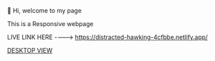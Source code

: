 
👋 Hi, welcome to my page


This is a Responsive webpage


LIVE LINK HERE ----> https://distracted-hawking-4cfbbe.netlify.app/


[DESKTOP VIEW ](https://user-images.githubusercontent.com/80969919/117016882-0c626880-aceb-11eb-9074-f2048984bd71.png)
